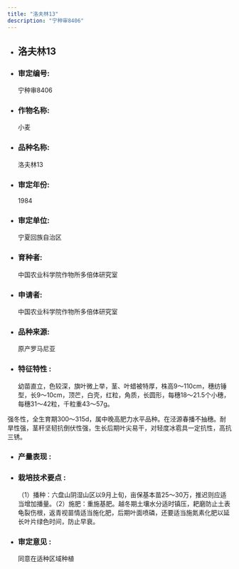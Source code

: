 ```yaml
---
title: "洛夫林13"
description: "宁种审8406"
---
```

* ## 洛夫林13
* ###  审定编号:  
   宁种审8406

*  ### 作物名称:  
   小麦

*   ###  品种名称: 
    洛夫林13

*   ### 审定年份: 
    1984

*   ### 审定单位:  
    宁夏回族自治区

*   ### 育种者:  
    中国农业科学院作物所多倍体研究室

*   ### 申请者:  
    中国农业科学院作物所多倍体研究室

*   ### 品种来源:  
    原产罗马尼亚

*   ### 特征特性 : 
    幼苗直立，色较深，旗叶微上举，茎、叶蜡被特厚，株高9～110cm，穗纺锤型，长9～10cm，顶芒，白壳，红粒，角质，长圆形，每穗18～21.5个小穗，每穗31～42粒，千粒重43～57g。
强冬性，全生育期300～315d，属中晚高肥力水平品种。在泾源春播不抽穗。耐旱性强，茎秆坚韧抗倒伏性强，生长后期叶尖易干，对轻度冰雹具一定抗性，高抗三锈。


*   ### 产量表现 : 
    

*   ### 栽培技术要点 : 
    （1）播种：六盘山阴湿山区以9月上旬，亩保基本苗25～30万，推迟则应适当增加播量。（2）施肥：重施基肥。越冬期土壤水分适时镇压，耙磨防止土表龟裂伤根，返青视苗情适当施化肥，后期叶面喷磷，还要适当施氮素化肥以延长叶片绿色时间，防止早衰。

*   ### 审定意见 : 
    同意在适种区域种植
